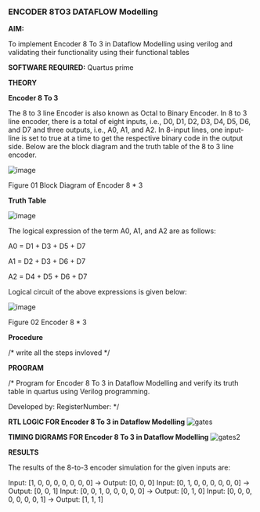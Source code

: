 ### ENCODER 8TO3 DATAFLOW Modelling

**AIM:**

To implement  Encoder 8 To 3 in Dataflow Modelling using verilog and validating their functionality using their functional tables

**SOFTWARE REQUIRED:** Quartus prime

**THEORY**

**Encoder 8 To 3**

The 8 to 3 line Encoder is also known as Octal to Binary Encoder. In 8 to 3 line encoder, there is a total of eight inputs, i.e., D0, D1, D2, D3, D4, D5, D6, and D7 and three outputs, i.e., A0, A1, and A2. In 8-input lines, one input-line is set to true at a time to get the respective binary code in the output side. Below are the block diagram and the truth table of the 8 to 3 line encoder.

![image](https://github.com/naavaneetha/ENCODER8TO3DATAFLOW/assets/154305477/0bc242c1-eb9e-4c47-afe5-30428470efc3)

Figure 01  Block Diagram of Encoder 8 * 3

**Truth Table**

![image](https://github.com/naavaneetha/ENCODER8TO3DATAFLOW/assets/154305477/35496b14-ae6e-4cd1-9abd-d6736b576575)

The logical expression of the term A0, A1, and A2 are as follows:

A0 = D1 + D3 + D5 + D7

A1 = D2 + D3 + D6 + D7

A2 = D4 + D5 + D6 + D7

Logical circuit of the above expressions is given below:

![image](https://github.com/naavaneetha/ENCODER8TO3DATAFLOW/assets/154305477/95acaee6-c873-4c75-89eb-ef09fb158053)

Figure 02  Encoder 8 * 3

**Procedure**

/* write all the steps invloved */

**PROGRAM**

/* Program for Encoder 8 To 3 in Dataflow Modelling and verify its truth table in quartus using Verilog programming. 

Developed by: RegisterNumber:
*/

**RTL LOGIC FOR Encoder 8 To 3 in Dataflow Modelling**
![gates](https://github.com/user-attachments/assets/e5a0468e-c6c3-49e4-a763-3ea284809b0e)

**TIMING DIGRAMS FOR Encoder 8 To 3 in Dataflow Modelling**
![gates2](https://github.com/user-attachments/assets/d571cb10-4969-4e32-a5a9-1ac705e291ab)

**RESULTS**


The results of the 8-to-3 encoder simulation for the given inputs are:

Input: [1, 0, 0, 0, 0, 0, 0, 0] → Output: [0, 0, 0]
Input: [0, 1, 0, 0, 0, 0, 0, 0] → Output: [0, 0, 1]
Input: [0, 0, 1, 0, 0, 0, 0, 0] → Output: [0, 1, 0]
Input: [0, 0, 0, 0, 0, 0, 0, 1] → Output: [1, 1, 1]

